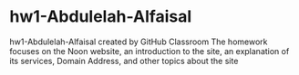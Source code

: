 # hw1-Abdulelah-Alfaisal
hw1-Abdulelah-Alfaisal created by GitHub Classroom
The homework focuses on the Noon website, an introduction to the site, an explanation of its services, Domain Address, and other topics about the site
